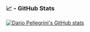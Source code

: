 ### 📈 - GitHub Stats
[![Dario Pellegrini's GitHub stats](https://github-readme-stats.vercel.app/api?username=dariopellegrini&theme=graywhite)](https://github.com/dariopellegrini/github-readme-stats)
